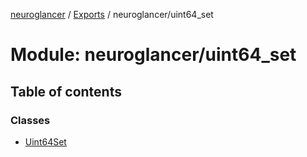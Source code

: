 [neuroglancer](../README.md) / [Exports](../modules.md) / neuroglancer/uint64\_set

# Module: neuroglancer/uint64\_set

## Table of contents

### Classes

- [Uint64Set](../classes/neuroglancer_uint64_set.Uint64Set.md)
